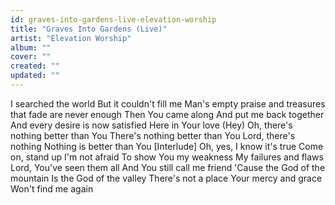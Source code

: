 ```yaml
---
id: graves-into-gardens-live-elevation-worship
title: "Graves Into Gardens (Live)"
artist: "Elevation Worship"
album: ""
cover: ""
created: ""
updated: ""
---
```


I searched the world
But it couldn't fill me
Man's empty praise and treasures that fade are never enough
Then You came along
And put me back together
And every desire is now satisfied
Here in Your love (Hey)
Oh, there's nothing better than You
There's nothing better than You
Lord, there's nothing
Nothing is better than You
[Interlude]
Oh, yes, I know it's true
Come on, stand up
I'm not afraid
To show You my weakness
My failures and flaws
Lord, You've seen them all
And You still call me friend
'Cause the God of the mountain
Is the God of the valley
There's not a place Your mercy and grace
Won't find me again
